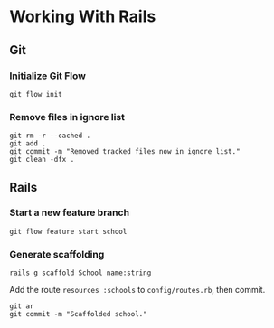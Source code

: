 # Working With Rails

## Git
### Initialize Git Flow

    git flow init

### Remove files in ignore list

    git rm -r --cached .
    git add .
    git commit -m "Removed tracked files now in ignore list."
    git clean -dfx .

## Rails
### Start a new feature branch

    git flow feature start school

### Generate scaffolding

    rails g scaffold School name:string

Add the route `resources :schools` to `config/routes.rb`, then commit.

    git ar
    git commit -m "Scaffolded school."
